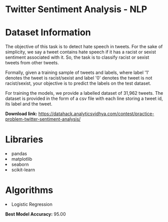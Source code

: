 # Twitter Sentiment Analysis - NLP

# Dataset Information

The objective of this task is to detect hate speech in tweets. For the sake of simplicity, we say a tweet contains hate speech if it has a racist or sexist sentiment associated with it. So, the task is to classify racist or sexist tweets from other tweets.

Formally, given a training sample of tweets and labels, where label '1' denotes the tweet is racist/sexist and label '0' denotes the tweet is not racist/sexist, your objective is to predict the labels on the test dataset.

For training the models, we provide a labelled dataset of 31,962 tweets. The dataset is provided in the form of a csv file with each line storing a tweet id, its label and the tweet.

**Download link:** https://datahack.analyticsvidhya.com/contest/practice-problem-twitter-sentiment-analysis/

# Libraries

<li>pandas
<li>matplotlib
<li>seaborn
<li>scikit-learn

# Algorithms

<li>Logistic Regression
  
**Best Model Accuracy:** 95.00
